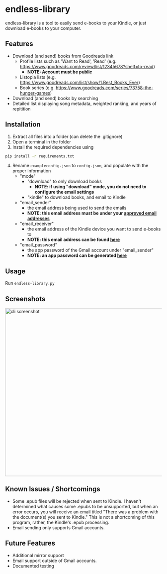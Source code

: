 # endless-library

endless-library is a tool to easily send e-books to your Kindle, or just download e-books to your computer.

## Features

- Download (and send) books from Goodreads link
    - Profile lists such as 'Want to Read', 'Read' (e.g. https://www.goodreads.com/review/list/12345678?shelf=to-read)
        - **NOTE: Account must be public**
    - Listopia lists (e.g. https://www.goodreads.com/list/show/1.Best_Books_Ever)
    - Book series (e.g. https://www.goodreads.com/series/73758-the-hunger-games)
- Download (and send) books by searching
- Detailed list displaying song metadata, weighted ranking, and years of repitition
 
## Installation
1. Extract all files into a folder (can delete the .gitignore)
2. Open a terminal in the folder
3. Install the required dependencies using
```bash
pip install -r requirements.txt
```
4. Rename `exampleconfig.json` to `config.json`, and populate with the proper information
   - "mode"
        - "download" to only download books
           - **NOTE: if using "download" mode, you do not need to configure the email settings**
        - "kindle" to download books, and email to Kindle
   - "email_sender"
        - the email address being used to send the emails
        - **NOTE: this email address must be under your [approved email addresses](https://www.amazon.com/gp/help/customer/display.html?nodeId=GX9XLEVV8G4DB28H)**
   - "email_receiver"
        - the email address of the Kindle device you want to send e-books to
        - **NOTE: this email address can be found [here](https://www.amazon.com/sendtokindle/email)**
    - "email_password"
        - the app password of the Gmail account under "email_sender"
        - **NOTE: an app password can be generated [here](https://support.google.com/accounts/answer/185833?hl=en)** 

## Usage

Run `endless-library.py`

## Screenshots
<img src="https://i.ibb.co/rfy3KC3/Screenshot-2024-01-01-213351.png" alt="cli screenshot" width="540"/>


## Known Issues / Shortcomings
- Some .epub files will be rejected when sent to Kindle. I haven't determined what causes some .epubs to be unsupported, but when an error occurs, you will receive an email titled "There was a problem with the document(s) you sent to Kindle." This is not a shortcoming of this program, rather, the Kindle's .epub processing. 
- Email sending only supports Gmail accounts.

## Future Features
- Additional mirror support
- Email support outside of Gmail accounts.
- Documented testing